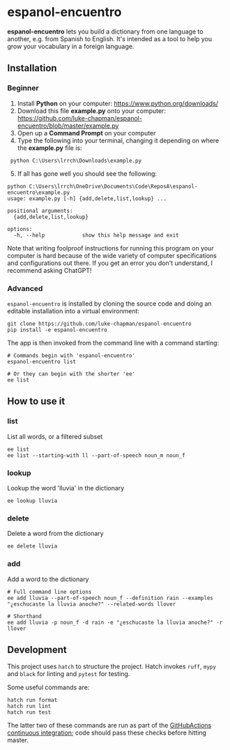 # espanol-encuentro

**espanol-encuentro** lets you build a dictionary from one language to another, e.g. from Spanish to English. It's intended as a tool to help you grow your vocabulary in a foreign language.

## Installation
### Beginner
1. Install **Python** on your computer: https://www.python.org/downloads/
2. Download this file **example.py** onto your computer: https://github.com/luke-chapman/espanol-encuentro/blob/master/example.py
3. Open up a **Command Prompt** on your computer
4. Type the following into your terminal, changing it depending on where the **example.py** file is:
```
 python C:\Users\lrrch\Downloads\example.py
```
5. If all has gone well you should see the following:
```
python C:\Users\lrrch\OneDrive\Documents\Code\ReposA\espanol-encuentro\example.py
usage: example.py [-h] {add,delete,list,lookup} ...

positional arguments:
  {add,delete,list,lookup}

options:
  -h, --help            show this help message and exit
```

Note that writing foolproof instructions for running this program on your computer is hard because of the wide variety of computer specifications and configurations out there. If you get an error you don't understand, I recommend asking ChatGPT!

### Advanced
`espanol-encuentro` is installed by cloning the source code and doing an editable installation into a virtual environment:
```
git clone https://github.com/luke-chapman/espanol-encuentro
pip install -e espanol-encuentro
```
The app is then invoked from the command line with a command starting:
```
# Commands begin with 'espanol-encuentro'
espanol-encuentro list

# Or they can begin with the shorter 'ee'
ee list
```
## How to use it
### list
List all words, or a filtered subset
```
ee list
ee list --starting-with ll --part-of-speech noun_m noun_f
```

### lookup
Lookup the word 'lluvia' in the dictionary
```
ee lookup lluvia
```

### delete
Delete a word from the dictionary
```
ee delete lluvia
```

### add
Add a word to the dictionary
```
# Full command line options
ee add lluvia --part-of-speech noun_f --definition rain --examples "¿eschucaste la lluvia anoche?" --related-words llover

# Shorthand
ee add lluvia -p noun_f -d rain -e "¿eschucaste la lluvia anoche?" -r llover
```

## Development
This project uses `hatch` to structure the project. Hatch invokes `ruff`, `mypy` and `black` for linting and `pytest` for testing.

Some useful commands are:
```
hatch run format
hatch run lint
hatch run test
```

The latter two of these commands are run as part of the [GitHubActions continuous integration](https://github.com/luke-chapman/espanol-encuentro/actions/workflows/python-package.yaml); code should pass these checks before hitting master.
